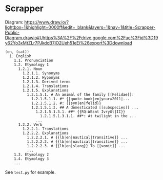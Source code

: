 # Scrapper

Diagram:
https://www.draw.io/?lightbox=1&highlight=0000ff&edit=_blank&layers=1&nav=1&title=Scrapper-Public-Diagram.drawio#Uhttps%3A%2F%2Fdrive.google.com%2Fuc%3Fid%3D19y62Yo3xMtZLr7PJkdcB7iO2Ueh51eEi%26export%3Ddownload

    (en, (cat))
      1. English
        1.1. Pronunciation
        1.2. Etymology 1
          1.2.1. Noun
            1.2.1.1. Synonyms
            1.2.1.2. Hyponyms
            1.2.1.3. Derived terms
            1.2.1.4. Translations
            1.2.1.5. Explanations
              1.2.1.5.1. # An animal of the family [[Felidae]]:
                1.2.1.5.1.1. #* {{quote-book|en|year=2011|...
                1.2.1.5.1.2. #: {{syn|en|felid}}
                1.2.1.5.1.3. ## A domesticated [[subspecies]] ...
                  1.2.1.5.1.3.1. ##* {{RQ:WBsnt IvryGt|II}}
                    1.2.1.5.1.3.1.1. ##*: At twilight in the ...
                  ...
          1.2.2. Verb
            1.2.2.1. Translations
            1.2.2.2. Explanations
              1.2.2.2.1. # {{lb|en|nautical|transitive}} ...
              1.2.2.2.2. # {{lb|en|nautical|transitive}} ...
              1.2.2.2.3. # {{lb|en|slang}} To [[vomit]] ...
              ...
        1.3. Etymology 2
        1.4. Etymology 3
        ...

See `test.py` for example.

  